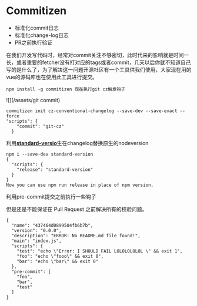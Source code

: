 # Commitizen

* 标准化commit日志
* 标准化change-log日志
* PR之前执行验证





在我们开发写代码时，经常对commit关注不够密切，此时代来的影响就是时间一长，或者重要的fetcher没有打对应的tags或者commit，几天以后你就不知道自己写的是什么了，为了解决这一问题开源社区有一个工具供我们使用，大家现在用的vue的源码库也在使用此工具进行提交。

```
npm install -g commitizen 现在执行git cz触发钩子
```

![](/assets/git commit)

```
commitizen init cz-conventional-changelog --save-dev --save-exact --force
"scripts": {
    "commit": "git-cz"
  }
```

利用[**standard-versio**](https://github.com/conventional-changelog/standard-version)生在changelog替换原生的nodeversion

```
npm i --save-dev standard-version
{
  "scripts": {
    "release": "standard-version"
  }
}
Now you can use npm run release in place of npm version.
```

利用pre-commit提交之前执行一些钩子

但是还是不能保证在 Pull Request 之前解决所有的校验问题。

```
{
  "name": "437464d0899504fb6b7b",
  "version": "0.0.0",
  "description": "ERROR: No README.md file found!",
  "main": "index.js",
  "scripts": {
    "test": "echo \"Error: I SHOULD FAIL LOLOLOLOLOL \" && exit 1",
    "foo": "echo \"fooo\" && exit 0",
    "bar": "echo \"bar\" && exit 0"
  },
  "pre-commit": [
    "foo",
    "bar",
    "test"
  ]
}
```



